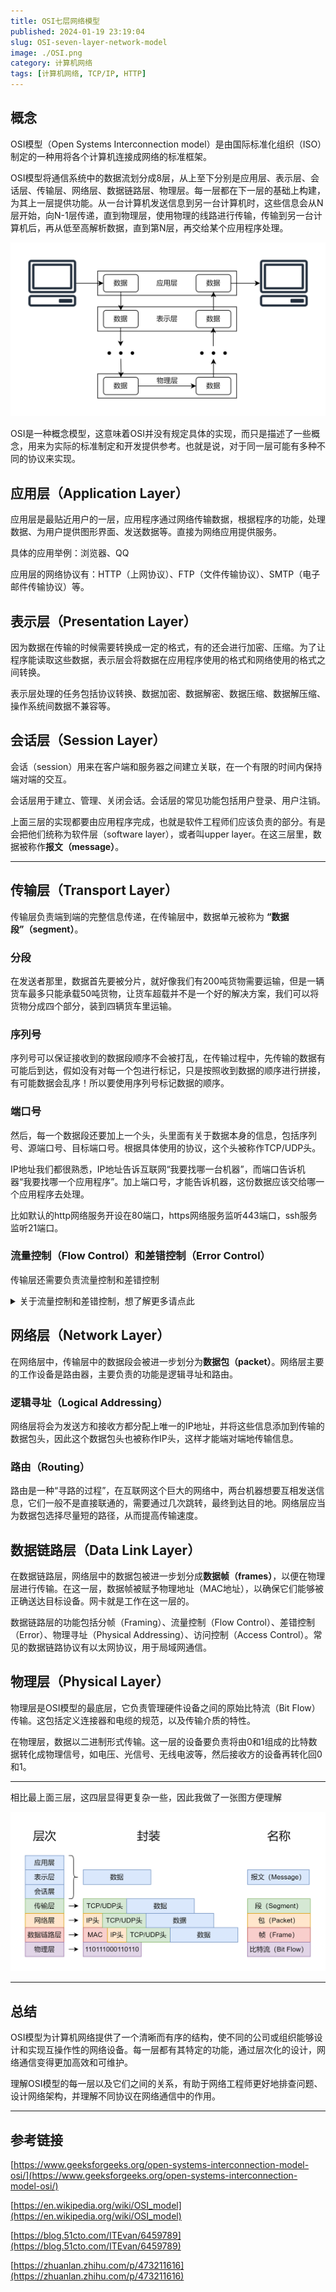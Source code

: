 ```yaml
---
title: OSI七层网络模型
published: 2024-01-19 23:19:04
slug: OSI-seven-layer-network-model
image: ./OSI.png
category: 计算机网络
tags: [计算机网络, TCP/IP, HTTP]
---
```


## 概念

OSI模型（Open Systems Interconnection model）是由国际标准化组织（ISO）制定的一种用将各个计算机连接成网络的标准框架。

OSI模型将通信系统中的数据流划分成8层，从上至下分别是应用层、表示层、会话层、传输层、网络层、数据链路层、物理层。每一层都在下一层的基础上构建，为其上一层提供功能。从一台计算机发送信息到另一台计算机时，这些信息会从N层开始，向N-1层传递，直到物理层，使用物理的线路进行传输，传输到另一台计算机后，再从低至高解析数据，直到第N层，再交给某个应用程序处理。

![OSI](./OSI.png)

OSI是一种概念模型，这意味着OSI并没有规定具体的实现，而只是描述了一些概念，用来为实际的标准制定和开发提供参考。也就是说，对于同一层可能有多种不同的协议来实现。

## 应用层（Application Layer）

应用层是最贴近用户的一层，应用程序通过网络传输数据，根据程序的功能，处理数据、为用户提供图形界面、发送数据等。直接为网络应用提供服务。

具体的应用举例：浏览器、QQ

应用层的网络协议有：HTTP（上网协议）、FTP（文件传输协议）、SMTP（电子邮件传输协议）等。

## 表示层（Presentation Layer）

因为数据在传输的时候需要转换成一定的格式，有的还会进行加密、压缩。为了让程序能读取这些数据，表示层会将数据在应用程序使用的格式和网络使用的格式之间转换。

表示层处理的任务包括协议转换、数据加密、数据解密、数据压缩、数据解压缩、操作系统间数据不兼容等。

## 会话层（Session Layer）

会话（session）用来在客户端和服务器之间建立关联，在一个有限的时间内保持端对端的交互。

会话层用于建立、管理、关闭会话。会话层的常见功能包括用户登录、用户注销。

上面三层的实现都要由应用程序完成，也就是软件工程师们应该负责的部分。有是会把他们统称为软件层（software layer），或者叫upper layer。在这三层里，数据被称作**报文（message）**。

---

## 传输层（Transport Layer）

传输层负责端到端的完整信息传递，在传输层中，数据单元被称为 **“数据段”（segment）**。

### 分段

在发送者那里，数据首先要被分片，就好像我们有200吨货物需要运输，但是一辆货车最多只能承载50吨货物，让货车超载并不是一个好的解决方案，我们可以将货物分成四个部分，装到四辆货车里运输。

### 序列号

序列号可以保证接收到的数据段顺序不会被打乱，在传输过程中，先传输的数据有可能后到达，假如没有对每一个包进行标记，只是按照收到数据的顺序进行拼接，有可能数据会乱序！所以要使用序列号标记数据的顺序。

### 端口号

然后，每一个数据段还要加上一个头，头里面有关于数据本身的信息，包括序列号、源端口号、目标端口号。根据具体使用的协议，这个头被称作TCP/UDP头。

IP地址我们都很熟悉，IP地址告诉互联网“我要找哪一台机器”，而端口告诉机器“我要找哪一个应用程序”。加上端口号，才能告诉机器，这份数据应该交给哪一个应用程序去处理。

比如默认的http网络服务开设在80端口，https网络服务监听443端口，ssh服务监听21端口。

### 流量控制（Flow Control）和差错控制（Error Control）

传输层还需要负责流量控制和差错控制

<details>
<summary>关于流量控制和差错控制，想了解更多请点此</summary>

数据传输的过程中，可能因为发送方和接收方处理数据的能力不同，从而出现信息的丢失。比如说接受信息的计算机处理速度比较慢，缓冲区已经满了，但是发送方还在发送数据，这些数据可能就会丢失。流量控制就是为了解决这个问题，当数据传输速度超出了接收方的承受能力，接收方就会告诉发送方，让发送方降低速度。

错误控制包括错误检测和错误纠正两个过程，它需要利用一定的数据效验机制（比如添加一些校验位），发现并纠正传输过程中的错误。
</details>

## 网络层（Network Layer）

在网络层中，传输层中的数据段会被进一步划分为**数据包（packet）**。网络层主要的工作设备是路由器，主要负责的功能是逻辑寻址和路由。

### 逻辑寻址（Logical Addressing）

网络层将会为发送方和接收方都分配上唯一的IP地址，并将这些信息添加到传输的数据包头，因此这个数据包头也被称作IP头，这样才能端对端地传输信息。

### 路由（Routing）

路由是一种“寻路的过程”，在互联网这个巨大的网络中，两台机器想要互相发送信息，它们一般不是直接联通的，需要通过几次跳转，最终到达目的地。网络层应当为数据包选择尽量短的路径，从而提高传输速度。

## 数据链路层（Data Link Layer）

在数据链路层，网络层中的数据包被进一步划分成**数据帧（frames）**，以便在物理层进行传输。在这一层，数据帧被赋予物理地址（MAC地址），以确保它们能够被正确送达目标设备。网卡就是工作在这一层的。

数据链路层的功能包括分帧（Framing）、流量控制（Flow Control）、差错控制（Error）、物理寻址（Physical Addressing）、访问控制（Access Control）。常见的数据链路协议有以太网协议，用于局域网通信。

## 物理层（Physical Layer）

物理层是OSI模型的最底层，它负责管理硬件设备之间的原始比特流（Bit Flow）传输。这包括定义连接器和电缆的规范，以及传输介质的特性。

在物理层，数据以二进制形式传输。这一层的设备要负责将由0和1组成的比特数据转化成物理信号，如电压、光信号、无线电波等，然后接收方的设备再转化回0和1。

---

相比最上面三层，这四层显得更复杂一些，因此我做了一张图方便理解

![transport layer](./transport-layer.drawio.png)

---

## 总结

OSI模型为计算机网络提供了一个清晰而有序的结构，使不同的公司或组织能够设计和实现互操作性的网络设备。每一层都有其特定的功能，通过层次化的设计，网络通信变得更加高效和可维护。

理解OSI模型的每一层以及它们之间的关系，有助于网络工程师更好地排查问题、设计网络架构，并理解不同协议在网络通信中的作用。

---

## 参考链接

[https://www.geeksforgeeks.org/open-systems-interconnection-model-osi/](https://www.geeksforgeeks.org/open-systems-interconnection-model-osi/)

[https://en.wikipedia.org/wiki/OSI_model](https://en.wikipedia.org/wiki/OSI_model)

[https://blog.51cto.com/ITEvan/6459789](https://blog.51cto.com/ITEvan/6459789)

[https://zhuanlan.zhihu.com/p/473211616](https://zhuanlan.zhihu.com/p/473211616)
